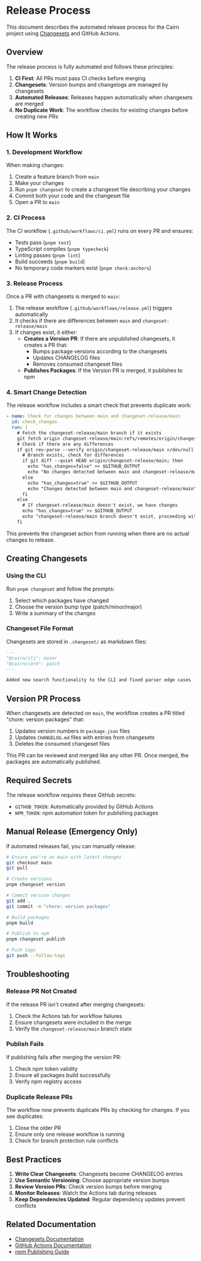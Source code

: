 <!-- :M: tldr: Automated release process using changesets and GitHub Actions -->

# Release Process

This document describes the automated release process for the Cairn project using [Changesets](https://github.com/changesets/changesets) and GitHub Actions.

## Overview

The release process is fully automated and follows these principles:

1. **CI First**: All PRs must pass CI checks before merging
2. **Changesets**: Version bumps and changelogs are managed by changesets
3. **Automated Releases**: Releases happen automatically when changesets are merged
4. **No Duplicate Work**: The workflow checks for existing changes before creating new PRs

## How It Works

### 1. Development Workflow

When making changes:

1. Create a feature branch from `main`
2. Make your changes
3. Run `pnpm changeset` to create a changeset file describing your changes
4. Commit both your code and the changeset file
5. Open a PR to `main`

### 2. CI Process

The CI workflow (`.github/workflows/ci.yml`) runs on every PR and ensures:

- Tests pass (`pnpm test`)
- TypeScript compiles (`pnpm typecheck`)
- Linting passes (`pnpm lint`)
- Build succeeds (`pnpm build`)
- No temporary code markers exist (`pnpm check:anchors`)

### 3. Release Process

Once a PR with changesets is merged to `main`:

1. The release workflow (`.github/workflows/release.yml`) triggers automatically
2. It checks if there are differences between `main` and `changeset-release/main`
3. If changes exist, it either:
   - **Creates a Version PR**: If there are unpublished changesets, it creates a PR that:
     - Bumps package versions according to the changesets
     - Updates CHANGELOG files
     - Removes consumed changeset files
   - **Publishes Packages**: If the Version PR is merged, it publishes to npm

### 4. Smart Change Detection

The release workflow includes a smart check that prevents duplicate work:

```yaml
- name: Check for changes between main and changeset-release/main
  id: check_changes
  run: |
    # Fetch the changeset-release/main branch if it exists
    git fetch origin changeset-release/main:refs/remotes/origin/changeset-release/main || echo "changeset-release/main doesn't exist yet"
    # Check if there are any differences
    if git rev-parse --verify origin/changeset-release/main >/dev/null 2>&1; then
      # Branch exists, check for differences
      if git diff --quiet HEAD origin/changeset-release/main; then
        echo "has_changes=false" >> $GITHUB_OUTPUT
        echo "No changes detected between main and changeset-release/main"
      else
        echo "has_changes=true" >> $GITHUB_OUTPUT
        echo "Changes detected between main and changeset-release/main"
      fi
    else
      # If changeset-release/main doesn't exist, we have changes
      echo "has_changes=true" >> $GITHUB_OUTPUT
      echo "changeset-release/main branch doesn't exist, proceeding with release"
    fi
```

This prevents the changeset action from running when there are no actual changes to release.

## Creating Changesets

### Using the CLI

Run `pnpm changeset` and follow the prompts:

1. Select which packages have changed
2. Choose the version bump type (patch/minor/major)
3. Write a summary of the changes

### Changeset File Format

Changesets are stored in `.changeset/` as markdown files:

```markdown
---
"@cairn/cli": minor
"@cairn/core": patch
---

Added new search functionality to the CLI and fixed parser edge cases
```

## Version PR Process

When changesets are detected on `main`, the workflow creates a PR titled "chore: version packages" that:

1. Updates version numbers in `package.json` files
2. Updates `CHANGELOG.md` files with entries from changesets
3. Deletes the consumed changeset files

This PR can be reviewed and merged like any other PR. Once merged, the packages are automatically published.

## Required Secrets

The release workflow requires these GitHub secrets:

- `GITHUB_TOKEN`: Automatically provided by GitHub Actions
- `NPM_TOKEN`: npm automation token for publishing packages

## Manual Release (Emergency Only)

If automated releases fail, you can manually release:

```bash
# Ensure you're on main with latest changes
git checkout main
git pull

# Create versions
pnpm changeset version

# Commit version changes
git add .
git commit -m "chore: version packages"

# Build packages
pnpm build

# Publish to npm
pnpm changeset publish

# Push tags
git push --follow-tags
```

## Troubleshooting

### Release PR Not Created

If the release PR isn't created after merging changesets:

1. Check the Actions tab for workflow failures
2. Ensure changesets were included in the merge
3. Verify the `changeset-release/main` branch state

### Publish Fails

If publishing fails after merging the version PR:

1. Check npm token validity
2. Ensure all packages build successfully
3. Verify npm registry access

### Duplicate Release PRs

The workflow now prevents duplicate PRs by checking for changes. If you see duplicates:

1. Close the older PR
2. Ensure only one release workflow is running
3. Check for branch protection rule conflicts

## Best Practices

1. **Write Clear Changesets**: Changesets become CHANGELOG entries
2. **Use Semantic Versioning**: Choose appropriate version bumps
3. **Review Version PRs**: Check version bumps before merging
4. **Monitor Releases**: Watch the Actions tab during releases
5. **Keep Dependencies Updated**: Regular dependency updates prevent conflicts

## Related Documentation

- [Changesets Documentation](https://github.com/changesets/changesets)
- [GitHub Actions Documentation](https://docs.github.com/en/actions)
- [npm Publishing Guide](https://docs.npmjs.com/packages-and-modules)